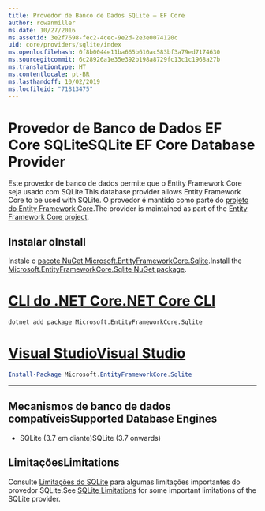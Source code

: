 ```yaml
---
title: Provedor de Banco de Dados SQLite – EF Core
author: rowanmiller
ms.date: 10/27/2016
ms.assetid: 3e2f7698-fec2-4cec-9e2d-2e3e0074120c
uid: core/providers/sqlite/index
ms.openlocfilehash: 0f8b0044e11ba665b610ac583bf3a79ed7174630
ms.sourcegitcommit: 6c28926a1e35e392b198a8729fc13c1c1968a27b
ms.translationtype: HT
ms.contentlocale: pt-BR
ms.lasthandoff: 10/02/2019
ms.locfileid: "71813475"
---
```

# <a name="sqlite-ef-core-database-provider"></a><span data-ttu-id="8db7c-102">Provedor de Banco de Dados EF Core SQLite</span><span class="sxs-lookup"><span data-stu-id="8db7c-102">SQLite EF Core Database Provider</span></span>

<span data-ttu-id="8db7c-103">Este provedor de banco de dados permite que o Entity Framework Core seja usado com SQLite.</span><span class="sxs-lookup"><span data-stu-id="8db7c-103">This database provider allows Entity Framework Core to be used with SQLite.</span></span> <span data-ttu-id="8db7c-104">O provedor é mantido como parte do [projeto do Entity Framework Core](https://github.com/aspnet/EntityFrameworkCore).</span><span class="sxs-lookup"><span data-stu-id="8db7c-104">The provider is maintained as part of the [Entity Framework Core project](https://github.com/aspnet/EntityFrameworkCore).</span></span>

## <a name="install"></a><span data-ttu-id="8db7c-105">Instalar o</span><span class="sxs-lookup"><span data-stu-id="8db7c-105">Install</span></span>

<span data-ttu-id="8db7c-106">Instale o [pacote NuGet Microsoft.EntityFrameworkCore.Sqlite](https://www.nuget.org/packages/Microsoft.EntityFrameworkCore.Sqlite/).</span><span class="sxs-lookup"><span data-stu-id="8db7c-106">Install the [Microsoft.EntityFrameworkCore.Sqlite NuGet package](https://www.nuget.org/packages/Microsoft.EntityFrameworkCore.Sqlite/).</span></span>

# <a name="net-core-clitabdotnet-core-cli"></a>[<span data-ttu-id="8db7c-107">CLI do .NET Core</span><span class="sxs-lookup"><span data-stu-id="8db7c-107">.NET Core CLI</span></span>](#tab/dotnet-core-cli)

``` console
dotnet add package Microsoft.EntityFrameworkCore.Sqlite
```

# <a name="visual-studiotabvs"></a>[<span data-ttu-id="8db7c-108">Visual Studio</span><span class="sxs-lookup"><span data-stu-id="8db7c-108">Visual Studio</span></span>](#tab/vs)

``` powershell
Install-Package Microsoft.EntityFrameworkCore.Sqlite
```

***

## <a name="supported-database-engines"></a><span data-ttu-id="8db7c-109">Mecanismos de banco de dados compatíveis</span><span class="sxs-lookup"><span data-stu-id="8db7c-109">Supported Database Engines</span></span>

* <span data-ttu-id="8db7c-110">SQLite (3.7 em diante)</span><span class="sxs-lookup"><span data-stu-id="8db7c-110">SQLite (3.7 onwards)</span></span>

## <a name="limitations"></a><span data-ttu-id="8db7c-111">Limitações</span><span class="sxs-lookup"><span data-stu-id="8db7c-111">Limitations</span></span>

<span data-ttu-id="8db7c-112">Consulte [Limitações do SQLite](limitations.md) para algumas limitações importantes do provedor SQLite.</span><span class="sxs-lookup"><span data-stu-id="8db7c-112">See [SQLite Limitations](limitations.md) for some important limitations of the SQLite provider.</span></span>
